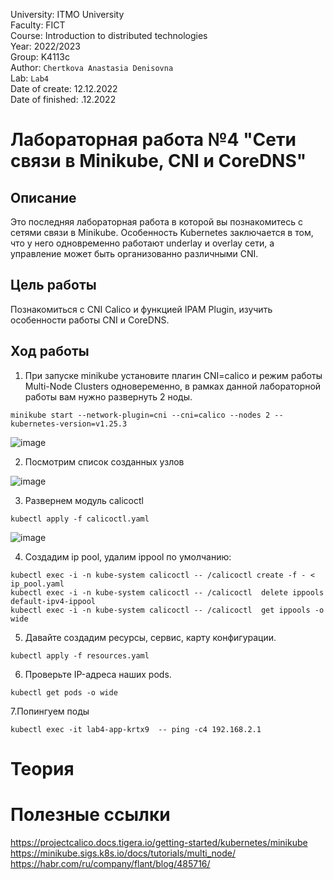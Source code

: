 University: ITMO University <br />
Faculty: FICT <br />
Course: Introduction to distributed technologies <br />
Year: 2022/2023 <br />
Group: K4113c <br />
Author:  `Chertkova Anastasia Denisovna ` <br />
Lab: `Lab4 ` <br />
Date of create: 12.12.2022 <br />
Date of finished: .12.2022 <br />



# Лабораторная работа №4 "Сети связи в Minikube, CNI и CoreDNS"

## Описание

Это последняя лабораторная работа в которой вы познакомитесь с сетями связи в Minikube. Особенность Kubernetes заключается в том, что у него одновременно работают underlay и overlay сети, а управление может быть организованно различными CNI.

## Цель работы

Познакомиться с CNI Calico и функцией IPAM Plugin, изучить особенности работы CNI и CoreDNS.

## Ход работы

1. При запуске minikube установите плагин CNI=calico и режим работы Multi-Node Clusters одновеременно, в рамках данной лабораторной работы вам нужно развернуть 2 ноды.

``` 
minikube start --network-plugin=cni --cni=calico --nodes 2 --kubernetes-version=v1.25.3
```
![image](https://user-images.githubusercontent.com/71637557/209014629-ed6733e2-cbfc-4d63-bc02-17c564730ed3.png)

2. Посмотрим список созданных узлов

![image](https://user-images.githubusercontent.com/71637557/209017904-bc631f44-f2b3-4ad2-a47f-651c240ae155.png)

3. Развернем модуль calicoctl

``` 
kubectl apply -f calicoctl.yaml
```
![image](https://user-images.githubusercontent.com/71637557/209020289-7087bd77-e068-4252-8220-2d5e4733a941.png)

4. Создадим ip pool, удалим ippool по умолчанию:

``` 
kubectl exec -i -n kube-system calicoctl -- /calicoctl create -f - < ip_pool.yaml
kubectl exec -i -n kube-system calicoctl -- /calicoctl  delete ippools default-ipv4-ippool
kubectl exec -i -n kube-system calicoctl -- /calicoctl  get ippools -o wide
``` 
5. Давайте создадим ресурсы, сервис, карту конфигурации.
```
kubectl apply -f resources.yaml
```
6. Проверьте IP-адреса наших pods.
```
kubectl get pods -o wide
```

7.Попингуем поды
```
kubectl exec -it lab4-app-krtx9  -- ping -c4 192.168.2.1
```


# Теория

# Полезные ссылки
https://projectcalico.docs.tigera.io/getting-started/kubernetes/minikube <br />
https://minikube.sigs.k8s.io/docs/tutorials/multi_node/  <br />
https://habr.com/ru/company/flant/blog/485716/


